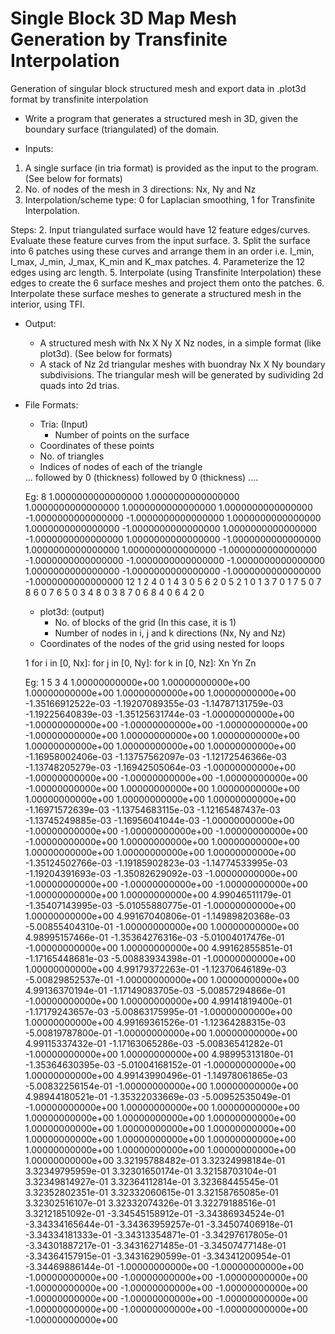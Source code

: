 # Single Block 3D Map Mesh Generation by Transfinite Interpolation
Generation of singular block structured mesh and export data in .plot3d format by transfinite interpolation
* Write a program that generates a structured mesh in 3D, given the boundary surface (triangulated) of the domain.

* Inputs:
1. A single surface (in tria format) is provided as the input to the program. (See below for formats)
2. No. of nodes of the mesh in 3 directions: Nx, Ny and Nz
3. Interpolation/scheme type: 0 for Laplacian smoothing, 1 for Transfinite Interpolation.


Steps:
2. Input triangulated surface would have 12 feature edges/curves. Evaluate these feature curves from the input surface.
3. Split the surface into 6 patches using these curves and arrange them in an order i.e. I_min, I_max, J_min, J_max, K_min and K_max patches.
4. Parameterize the 12 edges using arc length.
5. Interpolate (using Transfinite Interpolation) these edges to create the 6 surface meshes and project them onto the patches.
6. Interpolate these surface meshes to generate a structured mesh in the interior, using TFI.

* Output:
     * A structured mesh with Nx X Ny X Nz nodes, in a simple format (like plot3d). (See below for formats)
     * A stack of Nz 2d triangular meshes with buondray Nx X Ny boundary subdivisions. The triangular mesh will be generated by sudividing 2d quads into 2d trias.

* File Formats:
     * Tria: (Input)
         * Number of points on the surface <N>
	 * Coordinates of these points
	 * No. of triangles <T>
	 * Indices of nodes of each of the triangle

 	 <N>
	 <coords of p0>
	 <coords of p1>
	 ...
 	 <coords of p_N-1>
	 <T>
	 <indices of T1> followed by 0 (thickness)
	 <indices of T2> followed by 0 (thickness)
	 ....

	 Eg:
	 8
	  1.0000000000000000  1.0000000000000000  1.0000000000000000
	  1.0000000000000000  1.0000000000000000 -1.0000000000000000
	 -1.0000000000000000  1.0000000000000000  1.0000000000000000
	 -1.0000000000000000  1.0000000000000000 -1.0000000000000000
	  1.0000000000000000 -1.0000000000000000  1.0000000000000000
	  1.0000000000000000 -1.0000000000000000 -1.0000000000000000
	 -1.0000000000000000 -1.0000000000000000  1.0000000000000000
	 -1.0000000000000000 -1.0000000000000000 -1.0000000000000000
	 12
	 1 2 4  0
	 1 4 3  0
	 5 6 2  0
	 5 2 1  0
	 1 3 7  0
	 1 7 5  0
	 7 8 6  0
	 7 6 5  0
	 3 4 8  0
	 3 8 7  0
	 6 8 4  0
	 6 4 2  0

     * plot3d: (output)
         * No. of blocks of the grid (In this case, it is 1)
         * Number of nodes in i, j and k directions (Nx, Ny and Nz)
	 * Coordinates of the nodes of the grid using nested for loops

	 1
	 <Nx> <Ny> <Nz>
	 for i in [0, Nx]:
	     for j in [0, Ny]:
	         for k in [0, Nz]:
		         Xn Yn Zn

	 Eg:
	 1
         5       3       4
	 1.00000000000e+00  1.00000000000e+00  1.00000000000e+00  1.00000000000e+00 
	 1.00000000000e+00 -1.35166912522e-03 -1.19207089355e-03 -1.14787131759e-03 
	 -1.19225640839e-03 -1.35125631744e-03 -1.00000000000e+00 -1.00000000000e+00 
	 -1.00000000000e+00 -1.00000000000e+00 -1.00000000000e+00  1.00000000000e+00 
	 1.00000000000e+00  1.00000000000e+00  1.00000000000e+00  1.00000000000e+00 
	 -1.16958002406e-03 -1.13757562097e-03 -1.12172546366e-03 -1.13748205279e-03 
	 -1.16942505064e-03 -1.00000000000e+00 -1.00000000000e+00 -1.00000000000e+00 
	 -1.00000000000e+00 -1.00000000000e+00  1.00000000000e+00  1.00000000000e+00 
	 1.00000000000e+00  1.00000000000e+00  1.00000000000e+00 -1.16971572639e-03 
	 -1.13754683115e-03 -1.12165487437e-03 -1.13745249885e-03 -1.16956041044e-03 
	 -1.00000000000e+00 -1.00000000000e+00 -1.00000000000e+00 -1.00000000000e+00 
	 -1.00000000000e+00  1.00000000000e+00  1.00000000000e+00  1.00000000000e+00 
	 1.00000000000e+00  1.00000000000e+00 -1.35124502766e-03 -1.19185902823e-03 
	 -1.14774533995e-03 -1.19204391693e-03 -1.35082629092e-03 -1.00000000000e+00 
	 -1.00000000000e+00 -1.00000000000e+00 -1.00000000000e+00 -1.00000000000e+00 
	 1.00000000000e+00  4.99046511179e-01 -1.35407143995e-03 -5.01055880775e-01 
	 -1.00000000000e+00  1.00000000000e+00  4.99167040806e-01 -1.14989820368e-03 
	 -5.00855404310e-01 -1.00000000000e+00  1.00000000000e+00  4.98995157466e-01 
	 -1.35364276316e-03 -5.01004017476e-01 -1.00000000000e+00  1.00000000000e+00 
	 4.99162855851e-01 -1.17165448681e-03 -5.00883934398e-01 -1.00000000000e+00 
	 1.00000000000e+00  4.99179372263e-01 -1.12370646189e-03 -5.00829852537e-01 
	 -1.00000000000e+00  1.00000000000e+00  4.99136370194e-01 -1.17149083705e-03 
	 -5.00857294866e-01 -1.00000000000e+00  1.00000000000e+00  4.99141819400e-01 
	 -1.17179243657e-03 -5.00863175995e-01 -1.00000000000e+00  1.00000000000e+00 
	 4.99169361526e-01 -1.12364288315e-03 -5.00819787800e-01 -1.00000000000e+00 
	 1.00000000000e+00  4.99115337432e-01 -1.17163065286e-03 -5.00836541282e-01 
	 -1.00000000000e+00  1.00000000000e+00  4.98995313180e-01 -1.35364630395e-03 
	 -5.01004168152e-01 -1.00000000000e+00  1.00000000000e+00  4.99143990496e-01 
	 -1.14978061865e-03 -5.00832256154e-01 -1.00000000000e+00  1.00000000000e+00 
	 4.98944180521e-01 -1.35322033669e-03 -5.00952535049e-01 -1.00000000000e+00 
	 1.00000000000e+00  1.00000000000e+00  1.00000000000e+00  1.00000000000e+00 
	 1.00000000000e+00  1.00000000000e+00  1.00000000000e+00  1.00000000000e+00 
	 1.00000000000e+00  1.00000000000e+00  1.00000000000e+00  1.00000000000e+00 
	 1.00000000000e+00  1.00000000000e+00  1.00000000000e+00  3.32195788482e-01 
	 3.32324998184e-01  3.32349795959e-01  3.32301650174e-01  3.32158703104e-01 
	 3.32349814927e-01  3.32364112814e-01  3.32368445545e-01  3.32352802351e-01 
	 3.32332060615e-01  3.32158765085e-01  3.32302516107e-01  3.32332074326e-01 
	 3.32279188516e-01  3.32121851092e-01 -3.34545158912e-01 -3.34386934524e-01 
	 -3.34334165644e-01 -3.34363959257e-01 -3.34507406918e-01 -3.34334181333e-01 
	 -3.34313354871e-01 -3.34297617805e-01 -3.34301887217e-01 -3.34316271485e-01 
	 -3.34507477148e-01 -3.34364157915e-01 -3.34316290599e-01 -3.34341200954e-01 
	 -3.34469886144e-01 -1.00000000000e+00 -1.00000000000e+00 -1.00000000000e+00 
	 -1.00000000000e+00 -1.00000000000e+00 -1.00000000000e+00 -1.00000000000e+00 
	 -1.00000000000e+00 -1.00000000000e+00 -1.00000000000e+00 -1.00000000000e+00 
	 -1.00000000000e+00 -1.00000000000e+00 -1.00000000000e+00 -1.00000000000e+00 
